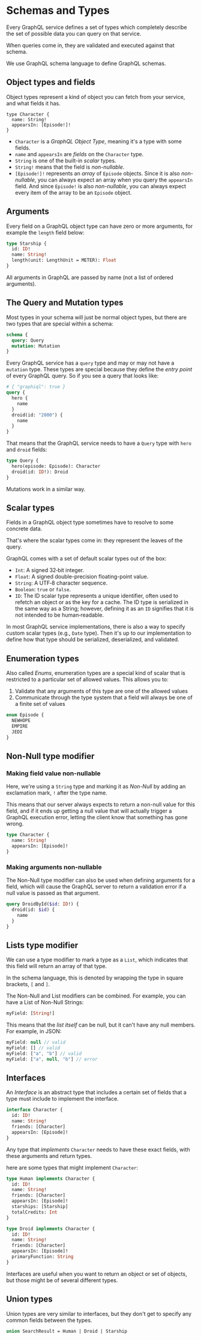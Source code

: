 # Schemas and Types

Every GraphQL service defines a set of types which completely describe the set of possible data you can query on that service.

When queries come in, they are validated and executed against that schema.

We use GraphQL schema language to define GraphQL schemas.


## Object types and fields

Object types represent a kind of object you can fetch from your service, and what fields it has.

```gql
type Character {
  name: String!
  appearsIn: [Episode!]!
}
```

- `Character` is a _GraphQL Object Type_, meaning it's a type with some fields.
- `name` and `appearsIn` are _fields_ on the `Character` type.
- `String` is one of the built-in _scalar_ types.
- `String!` means that the field is _non-nullable_.
- `[Episode!]!` represents an _array_ of `Episode` objects. Since it is also _non-nullable_, you can always expect an array when you query the `appearsIn` field. And since `Episode!` is also _non-nullable_, you can always expect every item of the array to be an `Episode` object.


## Arguments

Every field on a GraphQL object type can have zero or more arguments, for example the `length` field below:

```graphql
type Starship {
  id: ID!
  name: String!
  length(unit: LengthUnit = METER): Float
}
```

All arguments in GraphQL are passed by name (not a list of ordered arguments).

## The Query and Mutation types

Most types in your schema will just be normal object types, but there are two types that are special within a schema:

```graphql
schema {
  query: Query
  mutation: Mutation
}
```

Every GraphQL service has a `query` type and may or may not have a `mutation` type. These types are special because they define the _entry point_ of every GraphQL query. So if you see a query that looks like:

```graphql
# { "graphiql": true }
query {
  hero {
    name
  }
  droid(id: "2000") {
    name
  }
}
```

That means that the GraphQL service needs to have a `Query` type with `hero` and `droid` fields:

```graphql
type Query {
  hero(episode: Episode): Character
  droid(id: ID!): Droid
}
```

Mutations work in a similar way.


## Scalar types

Fields in a GraphQL object type sometimes have to resolve to some concrete data.

That's where the scalar types come in: they represent the leaves of the query.

GraphQL comes with a set of default scalar types out of the box:

- `Int`: A signed 32‐bit integer.
- `Float`: A signed double-precision floating-point value.
- `String`: A UTF‐8 character sequence.
- `Boolean`: `true` or `false`.
- `ID`: The ID scalar type represents a unique identifier, often used to refetch an object or as the key for a cache. The ID type is serialized in the same way as a String; however, defining it as an `ID` signifies that it is not intended to be human‐readable.

In most GraphQL service implementations, there is also a way to specify custom scalar types (e.g., `Date` type). Then it's up to our implementation to define how that type should be serialized, deserialized, and validated.


## Enumeration types

Also called _Enums_, enumeration types are a special kind of scalar that is restricted to a particular set of allowed values. This allows you to:

1. Validate that any arguments of this type are one of the allowed values
2. Communicate through the type system that a field will always be one of a finite set of values

```graphql
enum Episode {
  NEWHOPE
  EMPIRE
  JEDI
}
```


## Non-Null type modifier

### Making field value non-nullable

Here, we're using a `String` type and marking it as _Non-Null_ by adding an exclamation mark, `!` after the type name.

This means that our server always expects to return a non-null value for this field, and if it ends up getting a null value that will actually trigger a GraphQL execution error, letting the client know that something has gone wrong.

```graphql
type Character {
  name: String!
  appearsIn: [Episode]!
}
```

### Making arguments non-nullable

The Non-Null type modifier can also be used when defining arguments for a field, which will cause the GraphQL server to return a validation error if a null value is passed as that argument.

```graphql
query DroidById($id: ID!) {
  droid(id: $id) {
    name
  }
}
```

## Lists type modifier

We can use a type modifier to mark a type as a `List`, which indicates that this field will return an array of that type.

In the schema language, this is denoted by wrapping the type in square brackets, `[` and `]`.

The Non-Null and List modifiers can be combined. For example, you can have a List of Non-Null Strings:

```graphql
myField: [String!]
```

This means that the _list itself_ can be null, but it can't have any null members. For example, in JSON:

```js
myField: null // valid
myField: [] // valid
myField: ["a", "b"] // valid
myField: ["a", null, "b"] // error
```


## Interfaces

An _Interface_ is an abstract type that includes a certain set of fields that a type must include to implement the interface.

```graphql
interface Character {
  id: ID!
  name: String!
  friends: [Character]
  appearsIn: [Episode]!
}
```

Any type that _implements_ `Character` needs to have these exact fields, with these arguments and return types.

here are some types that might implement `Character`:

```graphql
type Human implements Character {
  id: ID!
  name: String!
  friends: [Character]
  appearsIn: [Episode]!
  starships: [Starship]
  totalCredits: Int
}

type Droid implements Character {
  id: ID!
  name: String!
  friends: [Character]
  appearsIn: [Episode]!
  primaryFunction: String
}
```

Interfaces are useful when you want to return an object or set of objects, but those might be of several different types.


## Union types

Union types are very similar to interfaces, but they don't get to specify any common fields between the types.

```graphql
union SearchResult = Human | Droid | Starship
```
